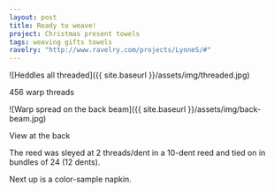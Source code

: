 ```yaml
---
layout: post
title: Ready to weave!
project: Christmas present towels
tags: weaving gifts towels
ravelry: "http://www.ravelry.com/projects/LynneS/#"
---
```

![Heddles all threaded]({{ site.baseurl }}/assets/img/threaded.jpg)

456 warp threads

![Warp spread on the back beam]({{ site.baseurl }}/assets/img/back-beam.jpg)

View at the back

The reed was sleyed at 2 threads/dent in a 10-dent reed and tied on in bundles of 24 (12 dents).

Next up is a color-sample napkin.